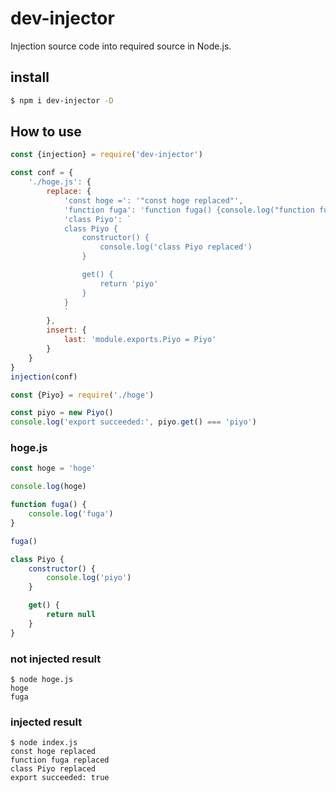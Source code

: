 # dev-injector

Injection source code into required source in Node.js.

## install

```sh
$ npm i dev-injector -D
```

## How to use

```js
const {injection} = require('dev-injector')

const conf = {
    './hoge.js': {
        replace: {
            'const hoge =': '"const hoge replaced"',
            'function fuga': 'function fuga() {console.log("function fuga replaced")}',
            'class Piyo': `
            class Piyo {
                constructor() {
                    console.log('class Piyo replaced')
                }

                get() {
                    return 'piyo'
                }
            }
            `
        },
        insert: {
            last: 'module.exports.Piyo = Piyo'
        }
    }
}
injection(conf)

const {Piyo} = require('./hoge')

const piyo = new Piyo()
console.log('export succeeded:', piyo.get() === 'piyo')
```

### hoge.js

```js
const hoge = 'hoge'

console.log(hoge)

function fuga() {
    console.log('fuga')
}

fuga()

class Piyo {
    constructor() {
        console.log('piyo')
    }

    get() {
        return null
    }
}
```

### not injected result

```
$ node hoge.js
hoge
fuga
```

### injected result

```
$ node index.js
const hoge replaced
function fuga replaced
class Piyo replaced
export succeeded: true
```
